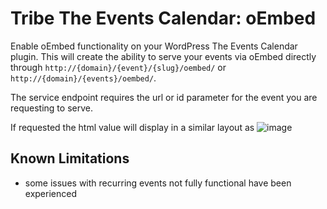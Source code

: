 Tribe The Events Calendar: oEmbed
===================

Enable oEmbed functionality on your WordPress The Events Calendar plugin. This will create the ability to 
serve your events via oEmbed directly through `http://{domain}/{event}/{slug}/oembed/` or `http://{domain}/{events}/oembed/`.

The service endpoint requires the url or id parameter for the event you are requesting to serve.

If requested the html value will display in a similar layout as 
![image](https://raw.github.com/codearachnid/tribe-events-oembed/master/screenshot.png)


## Known Limitations

* some issues with recurring events not fully functional have been experienced
